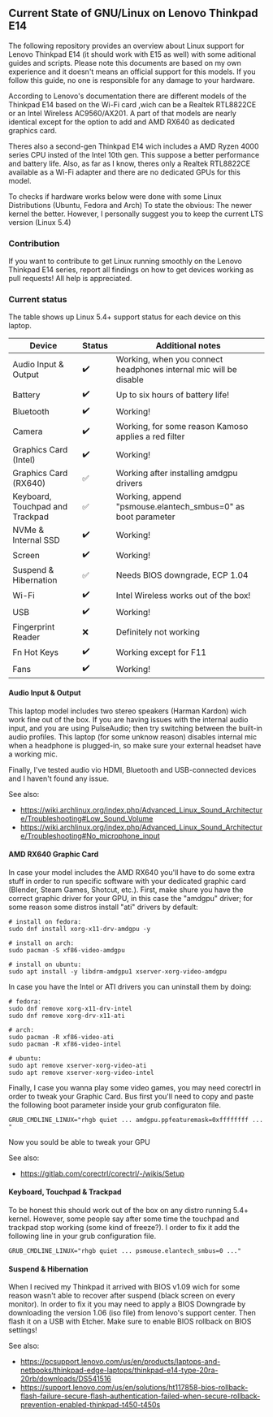 ## Current State of GNU/Linux on Lenovo Thinkpad E14

The following repository provides an overview about Linux support for Lenovo Thinkpad E14 (it should work with E15 as well) with some aditional guides and scripts. Please note this documents are based on my own experience and it doesn't means an official support for this models. If you follow this guide, no one is responsible for any damage to your hardware.

According to Lenovo's documentation there are different models of the Thinkpad E14 based on the Wi-Fi card ,wich can be a Realtek RTL8822CE or an Intel Wireless AC9560/AX201. A part of that models are nearly identical except for the option to add and AMD RX640 as dedicated graphics card. 

Theres also a second-gen Thinkpad E14 wich includes a AMD Ryzen 4000 series CPU insted of the Intel 10th gen. This suppose a better performance and battery life. Also, as far as I know, theres only a Realtek RTL8822CE available as a Wi-Fi adapter and there are no dedicated GPUs for this model.

To checks if hardware works below were done with some Linux Distributions (Ubuntu, Fedora and Arch) To state the obvious: The newer kernel the better. However, I personally suggest you to keep the current LTS version (Linux 5.4)


### Contribution

If you want to contribute to get Linux running smoothly on the Lenovo Thinkpad E14 series, report all findings on how to get devices working as pull requests! All help is appreciated.

### Current status

The table shows up Linux 5.4+ support status for each device on this laptop.

| Device                          | Status                              | Additional notes                                                                |
|---------------------------------|-------------------------------------|---------------------------------------------------------------------------------|
| Audio Input & Output            | :heavy_check_mark:                  | Working, when you connect headphones internal mic will be disable               |
| Battery                         | :heavy_check_mark:                  | Up to six hours of battery life!                                                | 
| Bluetooth                       | :heavy_check_mark:                  | Working!                                                                        |
| Camera                          | :heavy_check_mark:                  | Working, for some reason Kamoso applies a red filter                            |
| Graphics Card (Intel)           | :heavy_check_mark:                  | Working!                                                                        |
| Graphics Card (RX640)           | :white_check_mark:                  | Working after installing amdgpu drivers                                         |
| Keyboard, Touchpad and Trackpad | :white_check_mark:                  | Working, append "psmouse.elantech_smbus=0" as boot parameter                    |
| NVMe & Internal SSD             | :heavy_check_mark:                  | Working!                                                                        |
| Screen                          | :heavy_check_mark:                  | Working!                                                                        |
| Suspend & Hibernation           | :white_check_mark:                  | Needs BIOS downgrade, ECP 1.04                                                  |
| Wi-Fi                           | :heavy_check_mark:                  | Intel Wireless works out of the box!                                            |
| USB                             | :heavy_check_mark:                  | Working!                                                                        |
| Fingerprint Reader              | :x:                                 | Definitely not working                                                          |
| Fn Hot Keys                     | :heavy_check_mark:                  | Working except for F11                                                          |
| Fans                            | :heavy_check_mark:                  | Working!                                                                        |


#### Audio Input & Output

This laptop model includes two stereo speakers (Harman Kardon) wich work fine out of the box. If you are having issues with the internal audio input, and you are using PulseAudio; then try switching between the built-in audio profiles. This laptop (for some unknow reason) disables internal mic when a headphone is plugged-in, so make sure your external headset have a working mic.

Finally, I've tested audio vio HDMI, Bluetooth and USB-connected devices and I haven't found any issue.

See also:
 - https://wiki.archlinux.org/index.php/Advanced_Linux_Sound_Architecture/Troubleshooting#Low_Sound_Volume
 - https://wiki.archlinux.org/index.php/Advanced_Linux_Sound_Architecture/Troubleshooting#No_microphone_input

#### AMD RX640 Graphic Card

In case your model includes the AMD RX640 you'll have to do some extra stuff in order to run specific software with your dedicated graphic card (Blender, Steam Games, Shotcut, etc.). First, make shure you have the correct graphic driver for your GPU, in this case the "amdgpu" driver; for some reason some distros install "ati" drivers by default:

    # install on fedora:
    sudo dnf install xorg-x11-drv-amdgpu -y
    
    # install on arch:
    sudo pacman -S xf86-video-amdgpu
    
    # install on ubuntu:
    sudo apt install -y libdrm-amdgpu1 xserver-xorg-video-amdgpu

In case you have the Intel or ATI drivers you can uninstall them by doing:

    # fedora:
    sudo dnf remove xorg-x11-drv-intel 
    sudo dnf remove xorg-drv-x11-ati
    
    # arch:
    sudo pacman -R xf86-video-ati 
    sudo pacman -R xf86-video-intel
    
    # ubuntu:
    sudo apt remove xserver-xorg-video-ati
    sudo apt remove xserver-xorg-video-intel

Finally, I case you wanna play some video games, you may need corectrl in order to tweak your Graphic Card. Bus first you'll need to copy and paste the following boot parameter inside your grub configuraton file.
    
    GRUB_CMDLINE_LINUX="rhgb quiet ... amdgpu.ppfeaturemask=0xffffffff ... "
    
Now you sould be able to tweak your GPU

See also:

- https://gitlab.com/corectrl/corectrl/-/wikis/Setup

#### Keyboard, Touchpad & Trackpad

To be honest this should work out of the box on any distro running 5.4+ kernel. However, some people say after some time the touchpad and trackpad stop working (some kind of freeze?). I order to fix it add the following line in your grub configuration file.
    
    GRUB_CMDLINE_LINUX="rhgb quiet ... psmouse.elantech_smbus=0 ..."
    
#### Suspend & Hibernation

When I recived my Thinkpad it arrived with BIOS v1.09 wich for some reason wasn't able to recover after suspend (black screen on every monitor). In order to fix it you may need to apply a BIOS Downgrade by downloading the version 1.06 (iso file) from lenovo's support center. Then flash it on a USB with Etcher. Make sure to enable BIOS rollback on BIOS settings!

See also:
- https://pcsupport.lenovo.com/us/en/products/laptops-and-netbooks/thinkpad-edge-laptops/thinkpad-e14-type-20ra-20rb/downloads/DS541516
- https://support.lenovo.com/us/en/solutions/ht117858-bios-rollback-flash-failure-secure-flash-authentication-failed-when-secure-rollback-prevention-enabled-thinkpad-t450-t450s

